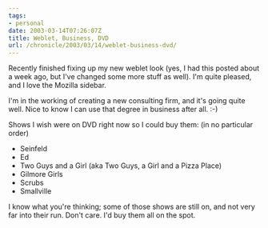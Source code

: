 ```yaml
---
tags:
- personal
date: 2003-03-14T07:26:07Z
title: Weblet, Business, DVD
url: /chronicle/2003/03/14/weblet-business-dvd/
---
```


Recently finished fixing up my new weblet look (yes, I had this posted about a week ago, but I've changed some more stuff as well). I'm quite pleased, and I love the Mozilla sidebar.

I'm in the working of creating a new consulting firm, and it's going quite well.  Nice to know I can use that degree in business after all.  :-)

Shows I wish were on DVD right now so I could buy them: (in no particular order)

  * Seinfeld
  * Ed
  * Two Guys and a Girl (aka Two Guys, a Girl and a Pizza Place)
  * Gilmore Girls
  * Scrubs
  * Smallville

I know what you're thinking; some of those shows are still on, and not very far into their run.  Don't care.  I'd buy them all on the spot.
